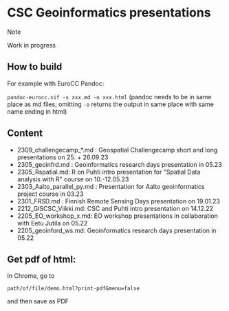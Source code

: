 # CSC Geoinformatics presentations

> [!NOTE]
> Work in progress

## How to build

For example with EuroCC Pandoc:

`pandoc-eurocc.sif -s xxx.md -o xxx.html` (pandoc needs to be in same place as md files; omitting `-o` returns the output in same place with same name ending in html)

## Content

* 2309_challengecamp_*.md : Geospatial Challengecamp short and long presentations on 25. + 26.09.23
* 2305_geoinfrd.md : Geoinformatics research days presentation in 05.23
* 2305_Rspatial.md: R on Puhti intro presentation for "Spatial Data analysis with R" course on 10.-12.05.23
* 2303_Aalto_parallel_py.md : Presentation for Aalto geoinformatics project course in 03.23
* 2301_FRSD.md : Finnish Remote Sensing Days presentation on 19.01.23
* 2212_GISCSC_Viikki.md: CSC and Puhti intro presentation on 14.12.22
* 2205_EO_workshop_x.md: EO workshop presentations in collaboration with Eetu Jutila on 05.22
* 2205_geoinford_ws.md: Geoinformatics research days presentation in 05.22


## Get pdf of html: 

In Chrome, go to

`path/of/file/demo.html?print-pdf&menu=false` 

and then save as PDF
